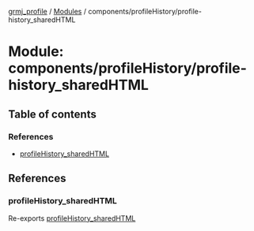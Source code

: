 [grmj_profile](../README.md) / [Modules](../modules.md) / components/profileHistory/profile-history\_sharedHTML

# Module: components/profileHistory/profile-history\_sharedHTML

## Table of contents

### References

- [profileHistory\_sharedHTML](components_profileHistory_profile_history_sharedHTML-1.md#profilehistory_sharedhtml)

## References

### profileHistory\_sharedHTML

Re-exports [profileHistory_sharedHTML](../interfaces/interfaces_interfaces.profileHistory_sharedHTML.md)
